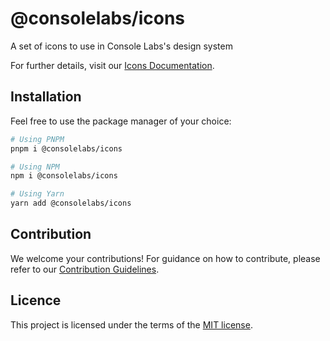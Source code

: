 # @consolelabs/icons

A set of icons to use in Console Labs's design system

For further details, visit our
[Icons Documentation](https://ds.console.so/?path=/docs/icons-list--docs).

## Installation

Feel free to use the package manager of your choice:

```sh
# Using PNPM
pnpm i @consolelabs/icons

# Using NPM
npm i @consolelabs/icons

# Using Yarn
yarn add @consolelabs/icons
```

## Contribution

We welcome your contributions! For guidance on how to contribute, please refer
to our [Contribution Guidelines](/CONTRIBUTING.md).

## Licence

This project is licensed under the terms of the
[MIT license](https://choosealicense.com/licenses/mit/).
